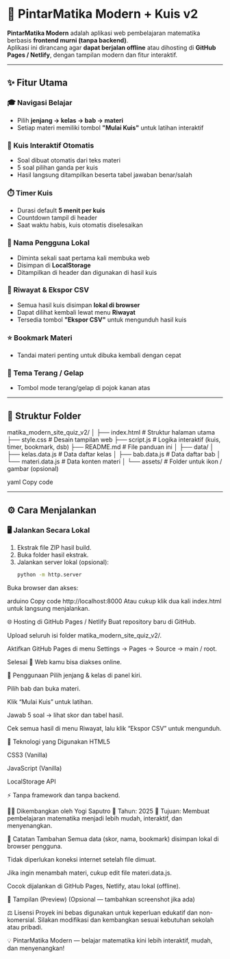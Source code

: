 # 📘 PintarMatika Modern + Kuis v2

**PintarMatika Modern** adalah aplikasi web pembelajaran matematika berbasis **frontend murni (tanpa backend)**.  
Aplikasi ini dirancang agar **dapat berjalan offline** atau dihosting di **GitHub Pages / Netlify**, dengan tampilan modern dan fitur interaktif.

---

## ✨ Fitur Utama

### 🎓 Navigasi Belajar
- Pilih **jenjang → kelas → bab → materi**  
- Setiap materi memiliki tombol **"Mulai Kuis"** untuk latihan interaktif  

### 🧮 Kuis Interaktif Otomatis
- Soal dibuat otomatis dari teks materi  
- 5 soal pilihan ganda per kuis  
- Hasil langsung ditampilkan beserta tabel jawaban benar/salah  

### ⏱️ Timer Kuis
- Durasi default **5 menit per kuis**  
- Countdown tampil di header  
- Saat waktu habis, kuis otomatis diselesaikan  

### 👤 Nama Pengguna Lokal
- Diminta sekali saat pertama kali membuka web  
- Disimpan di **LocalStorage**  
- Ditampilkan di header dan digunakan di hasil kuis  

### 📑 Riwayat & Ekspor CSV
- Semua hasil kuis disimpan **lokal di browser**  
- Dapat dilihat kembali lewat menu **Riwayat**  
- Tersedia tombol **"Ekspor CSV"** untuk mengunduh hasil kuis  

### ⭐ Bookmark Materi
- Tandai materi penting untuk dibuka kembali dengan cepat  

### 🌙 Tema Terang / Gelap
- Tombol mode terang/gelap di pojok kanan atas  

---

## 🧱 Struktur Folder

matika_modern_site_quiz_v2/
│
├── index.html # Struktur halaman utama
├── style.css # Desain tampilan web
├── script.js # Logika interaktif (kuis, timer, bookmark, dsb)
├── README.md # File panduan ini
│
├── data/
│ ├── kelas.data.js # Data daftar kelas
│ ├── bab.data.js # Data daftar bab
│ └── materi.data.js # Data konten materi
│
└── assets/ # Folder untuk ikon / gambar (opsional)

yaml
Copy code

---

## ⚙️ Cara Menjalankan

### 🖥️ Jalankan Secara Lokal
1. Ekstrak file ZIP hasil build.  
2. Buka folder hasil ekstrak.  
3. Jalankan server lokal (opsional):
   ```bash
   python -m http.server
Buka browser dan akses:

arduino
Copy code
http://localhost:8000
Atau cukup klik dua kali index.html untuk langsung menjalankan.

🌐 Hosting di GitHub Pages / Netlify
Buat repository baru di GitHub.

Upload seluruh isi folder matika_modern_site_quiz_v2/.

Aktifkan GitHub Pages di menu
Settings → Pages → Source → main / root.

Selesai 🎉 Web kamu bisa diakses online.

🧩 Penggunaan
Pilih jenjang & kelas di panel kiri.

Pilih bab dan buka materi.

Klik “Mulai Kuis” untuk latihan.

Jawab 5 soal → lihat skor dan tabel hasil.

Cek semua hasil di menu Riwayat, lalu klik “Ekspor CSV” untuk mengunduh.

🧰 Teknologi yang Digunakan
HTML5

CSS3 (Vanilla)

JavaScript (Vanilla)

LocalStorage API

⚡ Tanpa framework dan tanpa backend.

🧑‍💻 Dikembangkan oleh
Yogi Saputro
📅 Tahun: 2025
🎯 Tujuan: Membuat pembelajaran matematika menjadi lebih mudah, interaktif, dan menyenangkan.

📝 Catatan Tambahan
Semua data (skor, nama, bookmark) disimpan lokal di browser pengguna.

Tidak diperlukan koneksi internet setelah file dimuat.

Jika ingin menambah materi, cukup edit file materi.data.js.

Cocok dijalankan di GitHub Pages, Netlify, atau lokal (offline).

📸 Tampilan (Preview)
(Opsional — tambahkan screenshot jika ada)

⚖️ Lisensi
Proyek ini bebas digunakan untuk keperluan edukatif dan non-komersial.
Silakan modifikasi dan kembangkan sesuai kebutuhan sekolah atau pribadi.

💡 PintarMatika Modern — belajar matematika kini lebih interaktif, mudah, dan menyenangkan!

